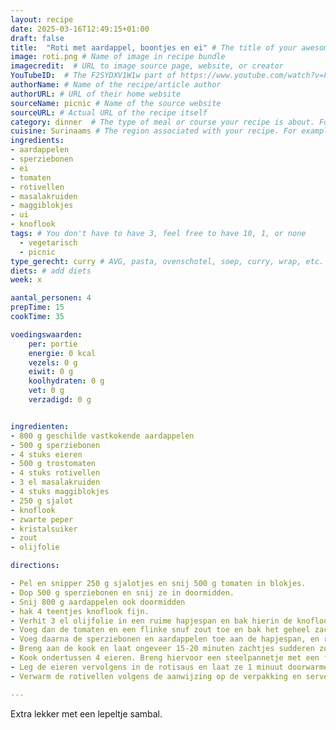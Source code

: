 ```yaml
---
layout: recipe
date: 2025-03-16T12:49:15+01:00
draft: false
title:  "Roti met aardappel, boontjes en ei" # The title of your awesome recipe
image: roti.png # Name of image in recipe bundle
imagecredit:  # URL to image source page, website, or creator
YouTubeID:  # The F2SYDXV1W1w part of https://www.youtube.com/watch?v=F2SYDXV1W1w
authorName: # Name of the recipe/article author
authorURL: # URL of their home website
sourceName: picnic # Name of the source website
sourceURL: # Actual URL of the recipe itself
category: dinner  # The type of meal or course your recipe is about. For example: "dinner", "entree", or "dessert".
cuisine: Surinaams # The region associated with your recipe. For example, Italiaans, Mediterraans", or Eigen.
ingredients:
- aardappelen
- sperziebonen
- ei
- tomaten
- rotivellen
- masalakruiden
- maggiblokjes
- ui
- knoflook
tags: # You don't have to have 3, feel free to have 10, 1, or none
  - vegetarisch
  - picnic
type_gerecht: curry # AVG, pasta, ovenschotel, soep, curry, wrap, etc.
diets: # add diets
week: x

aantal_personen: 4
prepTime: 15
cookTime: 35

voedingswaarden:
    per: portie
    energie: 0 kcal
    vezels: 0 g
    eiwit: 0 g
    koolhydraten: 0 g
    vet: 0 g
    verzadigd: 0 g


ingredienten:
- 800 g geschilde vastkokende aardappelen
- 500 g sperziebonen
- 4 stuks eieren
- 500 g trostomaten
- 4 stuks rotivellen
- 3 el masalakruiden
- 4 stuks maggiblokjes
- 250 g sjalot
- knoflook
- zwarte peper
- kristalsuiker
- zout
- olijfolie

directions:

- Pel en snipper 250 g sjalotjes en snij 500 g tomaten in blokjes. 
- Dop 500 g sperziebonen en snij ze in doormidden. 
- Snij 800 g aardappelen ook doormidden
- hak 4 teentjes knoflook fijn.
- Verhit 3 el olijfolie in een ruime hapjespan en bak hierin de knoflook gedurende 1 minuut. Voeg vervolgens de sjalot en 3 el rotikruiden toe en bak glazig in 2 minuten. 
- Voeg dan de tomaten en een flinke snuf zout toe en bak het geheel zacht in ongeveer 8 minuten.
- Voeg daarna de sperziebonen en aardappelen toe aan de hapjespan, en roer goed door. Voeg vervolgens 4 maggi-bouillonblokjes en 500 ml water toe aan de pan (let op, er zitten 2 bouillonblokjes in 1 wikkel). 
- Breng aan de kook en laat ongeveer 15-20 minuten zachtjes sudderen zonder deksel totdat de boontjes en aardappels bijna gaar zijn.
- Kook ondertussen 4 eieren. Breng hiervoor een steelpannetje met een flinke snuf zout aan de kook. Voeg de eieren toe aan de pan zodra het water kookt. Kook de eieren 8 tot 10 minuten. Laat schrikken onder koud water en pel ze. 
- Leg de eieren vervolgens in de rotisaus en laat ze 1 minuut doorwarmen. Breng de saus op smaak met 1 tl suiker en peper, en eventueel meer zout.
- Verwarm de rotivellen volgens de aanwijzing op de verpakking en serveer deze bij het rotigerecht. Snij eventueel alvast een ei open bij serveren.

---
```


Extra lekker met een lepeltje sambal.
